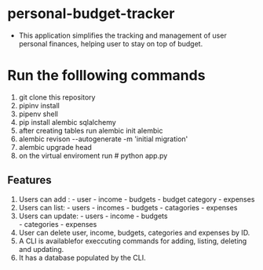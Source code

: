 # personal-budget-tracker
- This application simplifies the tracking and management of user personal finances, helping user to stay on top of budget.

# Run the folllowing commands
1. git clone this repository
2. pipinv install
3. pipenv shell
4. pip install alembic sqlalchemy
5. after creating tables run alembic init alembic
6. alembic revison --autogenerate -m 'initial migration'
7. alembic upgrade head
8. on the virtual enviroment run # python app.py 

## Features
1. Users can add : - user
                   - income
                   - budgets
                   - budget category
                   - expenses
2. Users can list:  - users
                    - incomes
                    - budgets
                    - catagories
                    - expenses
3. Users can  update: - users
                     - income
                     - budgets     
                     - categories
                     - expenses
4. User can delete  user, income, budgets, categories and expenses by ID.
5. A CLI is availablefor execcuting commands for adding, listing, deleting and updating.                   
6. It has a database populated by the CLI.                                          